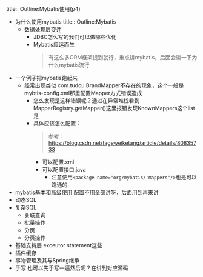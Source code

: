 title:: Outline:Mybatis使用(p4)

- 为什么使用mybatis
  title:: Outline:Mybatis
	- 数据处理层变迁
		- JDBC怎么写的我们可以做哪些优化
		- Mybatis应运而生
		  > 有这么多ORM框架提到就行，重点讲mybatis，后面会讲一下为什么mybatis流行
- 一个例子把mybatis跑起来
	- 经常出现类似 com.tudou.BrandMapper不存在的现象，这个一般是mybtis-config.xml那里配置Mapper方式错误造成
		- 怎么发现是这样错误呢？通过在异常堆栈看到MapperRegistry.getMapper()这里报错发现KnownMappers这个list是
		- 具体应该怎么配置：
		  > 参考：https://blog.csdn.net/fageweiketang/article/details/80835733
			- 可以配置.xml
			- 可以配置接口.java
				- 注意使用`<package name="org/mybatis/'mappers"/>`也是可以跑通的
- mybatis基本和高级使用
  配置不用全部讲呀，后面用到再来讲
- 动态SQL
- 复杂SQL
	- 关联查询
	- 批量操作
	- 分页
	- 分页操作
- 基础支持层
  exceutor statement这些
- 插件缓存
- 事物管理及其与Spring继承
- 手写
  也可以先手写一遍然后呢？在讲到对应源码